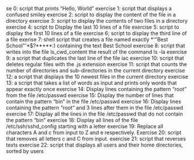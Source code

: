 se 0: script that prints “Hello, World” exercise 1: script that displays a confused smiley exercise 2: script to display the content of the file in a directory exercise 3: script to display the contents of two files in a directory exercise 4: script to Display the last 10 lines of a file exercise 5: script to display the first 10 lines of a file exercise 6; script to display the third line of a file exerise 7: shell script that creates a file named exactly *\'"Best School"'\*$?*****:) containing the text Best School exercise 8: script that writes into the file ls_cwd_content the result of the command ls -la exercise 9: a script that duplicates the last line of the file iac exercise 10: script that deletes regular files with the .js extension exercise 11: script that counts the number of directories and sub-directories in the current directory exercise 12: a script that displays the 10 newest files in the current directory exercise 13: a script that takes a list of words as input and prints only words that appear exactly once exercise 14: Display lines containing the pattern “root” from the file /etc/passwd exercise 15: Display the number of lines that contain the pattern “bin” in the file /etc/passwd exercise 16: Display lines containing the pattern “root” and 3 lines after them in the file /etc/passwd exercise 17: Display all the lines in the file /etc/passwd that do not contain the pattern “bin” exercise 18: Display all lines of the file /etc/ssh/sshd_config starting with a letter exercise 19: Replace all characters A and c from input to Z and e respectively. Exercise 20: script that removes all letters c and C from input. exercise 21: script that reverses texts exercise 22: script that displays all users and their home directories, sorted by users


